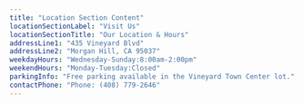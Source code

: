 ```yaml
---
title: "Location Section Content"
locationSectionLabel: "Visit Us"
locationSectionTitle: "Our Location & Hours"
addressLine1: "435 Vineyard Blvd"
addressLine2: "Morgan Hill, CA 95037"
weekdayHours: "Wednesday-Sunday:8:00am-2:00pm"
weekendHours: "Monday-Tuesday:Closed"
parkingInfo: "Free parking available in the Vineyard Town Center lot."
contactPhone: "Phone: (408) 779-2646"
---
```

